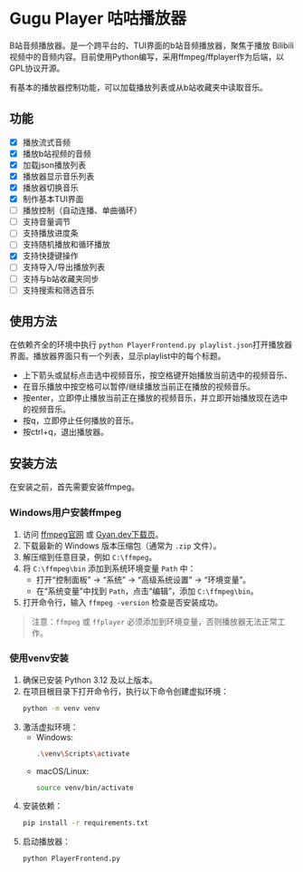 # Gugu Player 咕咕播放器

B站音频播放器。是一个跨平台的、TUI界面的b站音频播放器，聚焦于播放 Bilibili 视频中的音频内容。目前使用Python编写，采用ffmpeg/ffplayer作为后端，以GPL协议开源。

有基本的播放器控制功能，可以加载播放列表或从b站收藏夹中读取音乐。

## 功能

- [x] 播放流式音频
- [x] 播放b站视频的音频
- [x] 加载json播放列表
- [x] 播放器显示音乐列表
- [x] 播放器切换音乐
- [x] 制作基本TUI界面
- [ ] 播放控制（自动连播、单曲循环）
- [ ] 支持音量调节
- [ ] 支持播放进度条
- [ ] 支持随机播放和循环播放
- [x] 支持快捷键操作
- [ ] 支持导入/导出播放列表
- [ ] 支持与b站收藏夹同步
- [ ] 支持搜索和筛选音乐

## 使用方法

在依赖齐全的环境中执行 `python PlayerFrontend.py playlist.json`打开播放器界面。播放器界面只有一个列表，显示playlist中的每个标题。

- 上下箭头或鼠标点击选中视频音乐，按空格键开始播放当前选中的视频音乐、
- 在音乐播放中按空格可以暂停/继续播放当前正在播放的视频音乐。
- 按enter，立即停止播放当前正在播放的视频音乐，并立即开始播放现在选中的视频音乐。
- 按q，立即停止任何播放的音乐。
- 按ctrl+q，退出播放器。


## 安装方法

在安装之前，首先需要安装ffmpeg。

### Windows用户安装ffmpeg

1. 访问 [ffmpeg官网](https://ffmpeg.org/download.html) 或 [Gyan.dev下载页](https://www.gyan.dev/ffmpeg/builds/)。
2. 下载最新的 Windows 版本压缩包（通常为 `.zip` 文件）。
3. 解压缩到任意目录，例如 `C:\ffmpeg`。
4. 将 `C:\ffmpeg\bin` 添加到系统环境变量 `Path` 中：
    - 打开“控制面板” → “系统” → “高级系统设置” → “环境变量”。
    - 在“系统变量”中找到 `Path`，点击“编辑”，添加 `C:\ffmpeg\bin`。
5. 打开命令行，输入 `ffmpeg -version` 检查是否安装成功。

> 注意：`ffmpeg` 或 `ffplayer` 必须添加到环境变量，否则播放器无法正常工作。

### 使用venv安装

1. 确保已安装 Python 3.12 及以上版本。
2. 在项目根目录下打开命令行，执行以下命令创建虚拟环境：
    ```bash
    python -m venv venv
    ```
3. 激活虚拟环境：
    - Windows:
      ```bash
      .\venv\Scripts\activate
      ```
    - macOS/Linux:
      ```bash
      source venv/bin/activate
      ```
4. 安装依赖：
    ```bash
    pip install -r requirements.txt
    ```
5. 启动播放器：
    ```bash
    python PlayerFrontend.py
    ```